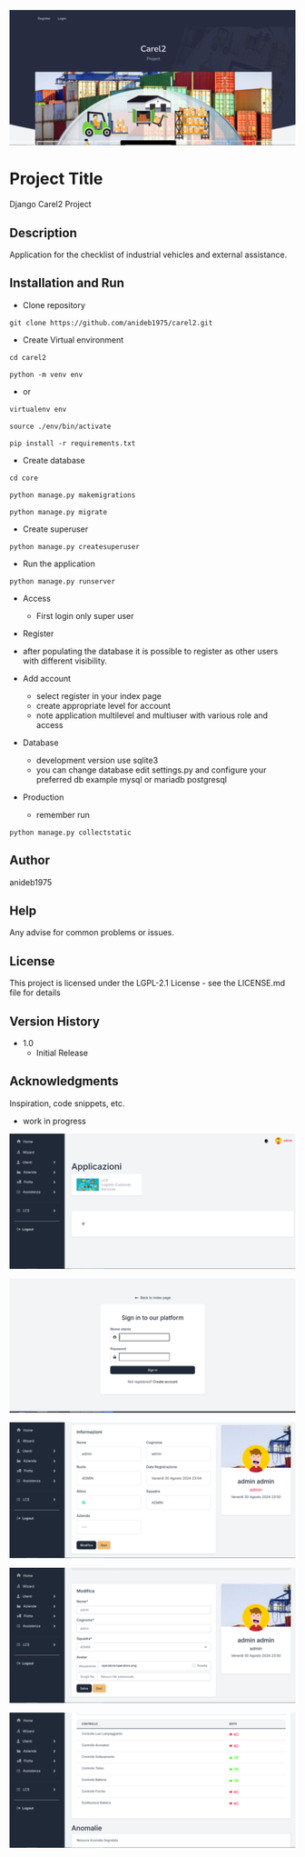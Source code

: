 ![screenshot](carel2_screenshot/index.png)

# Project Title

Django Carel2 Project

## Description

Application for the checklist of industrial vehicles and external assistance.

## Installation and Run

* Clone repository
```
git clone https://github.com/anideb1975/carel2.git
```
* Create Virtual environment
```
cd carel2
```
```
python -m venv env
```
- or
  
```
virtualenv env
```
```
source ./env/bin/activate
```
```
pip install -r requirements.txt
```

* Create database
```
cd core
```
```
python manage.py makemigrations
```
```
python manage.py migrate
```

* Create superuser
```
python manage.py createsuperuser
```

* Run the application
```
python manage.py runserver
```

- Access
  - First login only super user

- Register
 - after populating the database   it is possible to register as other users with different visibility.
  
- Add account
  - select register in your index page
  - create appropriate level for account
  - note application multilevel and multiuser with various role and access

* Database
  - development version use sqlite3
  - you can change database edit settings.py and configure your preferred db example mysql or mariadb postgresql

* Production
  - remember run
```
python manage.py collectstatic
```

## Author

anideb1975


## Help

Any advise for common problems or issues.


## License

This project is licensed under the  LGPL-2.1 License - see the LICENSE.md file for details

## Version History

* 1.0
    * Initial Release
      
## Acknowledgments

Inspiration, code snippets, etc.
* work in progress

![screenshot](carel2_screenshot/home.png)

![screenshot](carel2_screenshot/login1.png)

![screenshot](carel2_screenshot/profile.png)

![screenshot](carel2_screenshot/settings.png)

![screenshot](carel2_screenshot/checklist.png)
